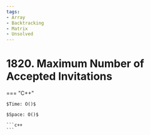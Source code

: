 ```yaml
---
tags:
- Array
- Backtracking
- Matrix
- Unsolved
---
```



# 1820. Maximum Number of Accepted Invitations

=== "C++"

    $Time: O()$

    $Space: O()$

    ```c++
    ```